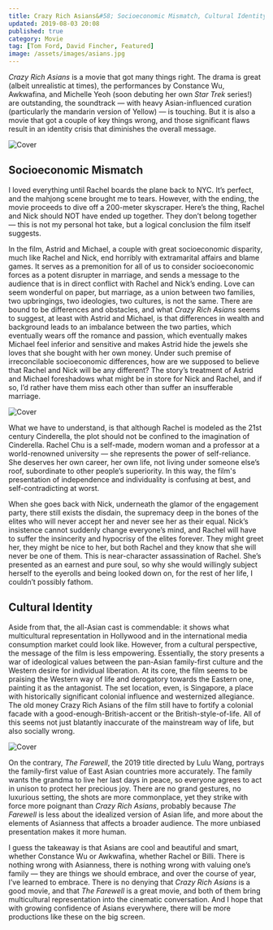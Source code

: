```yaml
---
title: Crazy Rich Asians&#58; Socioeconomic Mismatch, Cultural Identity, and The Farewell
updated: 2019-08-03 20:08
published: true
category: Movie
tag: [Tom Ford, David Fincher, Featured]
image: /assets/images/asians.jpg
---
```


_Crazy Rich Asians_ is a movie that got many things right. The drama is great (albeit unrealistic at times), the performances by Constance Wu, Awkwafina, and Michelle Yeoh (soon debuting her own _Star Trek_ series!) are outstanding, the soundtrack — with heavy Asian-influenced curation (particularly the mandarin version of Yellow) — is touching. But it is also a movie that got a couple of key things wrong, and those significant flaws result in an identity crisis that diminishes the overall message.

![Cover](https://media1.s-nbcnews.com/i/newscms/2018_35/2543511/180824-crazy-rich-asians-al-1708_5a509f4d2866590468f39a0b86679796.jpg)

## Socioeconomic Mismatch

I loved everything until Rachel boards the plane back to NYC. It’s perfect, and the mahjong scene brought me to tears. However, with the ending, the movie proceeds to dive off a 200-meter skyscraper. Here’s the thing, Rachel and Nick should NOT have ended up together. They don’t belong together — this is not my personal hot take, but a logical conclusion the film itself suggests.

In the film, Astrid and Michael, a couple with great socioeconomic disparity, much like Rachel and Nick, end horribly with extramarital affairs and blame games. It serves as a premonition for all of us to consider socioeconomic forces as a potent disrupter in marriage, and sends a message to the audience that is in direct conflict with Rachel and Nick’s ending. Love can seem wonderful on paper, but marriage, as a union between two families, two upbringings, two ideologies, two cultures, is not the same. There are bound to be differences and obstacles, and what _Crazy Rich Asians_ seems to suggest, at least with Astrid and Michael, is that differences in wealth and background leads to an imbalance between the two parties, which eventually wears off the romance and passion, which eventually makes Michael feel inferior and sensitive and makes Astrid hide the jewels she loves that she bought with her own money. Under such premise of irreconcilable socioeconomic differences, how are we supposed to believe that Rachel and Nick will be any different? The story’s treatment of Astrid and Michael foreshadows what might be in store for Nick and Rachel, and if so, I’d rather have them miss each other than suffer an insufferable marriage.

![Cover](https://api.time.com/wp-content/uploads/2018/08/crazy-rich-asians-gemma-chan.jpg)

What we have to understand, is that although Rachel is modeled as the 21st century Cinderella, the plot should not be confined to the imagination of Cinderella. Rachel Chu is a self-made, modern woman and a professor at a world-renowned university — she represents the power of self-reliance. She deserves her own career, her own life, not living under someone else’s roof, subordinate to other people’s superiority. In this way, the film's presentation of independence and individuality is confusing at best, and self-contradicting at worst.

When she goes back with Nick, underneath the glamor of the engagement party, there still exists the disdain, the supremacy deep in the bones of the elites who will never accept her and never see her as their equal. Nick’s insistence cannot suddenly change everyone’s mind, and Rachel will have to suffer the insincerity and hypocrisy of the elites forever. They might greet her, they might be nice to her, but both Rachel and they know that she will never be one of them. This is near-character assassination of Rachel. She’s presented as an earnest and pure soul, so why she would willingly subject herself to the eyerolls and being looked down on, for the rest of her life, I couldn’t possibly fathom.

## Cultural Identity

Aside from that, the all-Asian cast is commendable: it shows what multicultural representation in Hollywood and in the international media consumption market could look like. However, from a cultural perspective, the message of the film is less empowering. Essentially, the story presents a war of ideological values between the pan-Asian family-first culture and the Western desire for individual liberation. At its core, the film seems to be praising the Western way of life and derogatory towards the Eastern one, painting it as the antagonist. The set location, even, is Singapore, a place with historically significant colonial influence and westernized allegiance. The old money Crazy Rich Asians of the film still have to fortify a colonial facade with a good-enough-British-accent or the British-style-of-life. All of this seems not just blatantly inaccurate of the mainstream way of life, but also socially wrong.

![Cover](https://a468ba3fc2be117c5560-f9a6225d634730495a59b91d1543c5a4.ssl.cf5.rackcdn.com/_still/farewell-thumb-new2.jpg)

On the contrary, _The Farewell_, the 2019 title directed by Lulu Wang, portrays the family-first value of East Asian countries more accurately. The family wants the grandma to live her last days in peace, so everyone agrees to act in unison to protect her precious joy. There are no grand gestures, no luxurious setting, the shots are more commonplace, yet they strike with force more poignant than _Crazy Rich Asians_, probably because _The Farewell_ is less about the idealized version of Asian life, and more about the elements of Asianness that affects a broader audience. The more unbiased presentation makes it more human.

I guess the takeaway is that Asians are cool and beautiful and smart, whether Constance Wu or Awkwafina, whether Rachel or Billi. There is nothing wrong with Asianness, there is nothing wrong with valuing one’s family — they are things we should embrace, and over the course of year, I’ve learned to embrace. There is no denying that _Crazy Rich Asians_ is a good movie, and that _The Farewell_ is a great movie, and both of them bring multicultural representation into the cinematic conversation. And I hope that with growing confidence of Asians everywhere, there will be more productions like these on the big screen.
